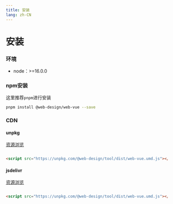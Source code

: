 ```yaml
---
title: 安装
lang: zh-CN
---
```


# 安装

### 环境

- node：>=16.0.0

### npm安装

这里推荐`pnpm`进行安装

```bash
pnpm install @web-design/web-vue --save
```

### CDN

#### unpkg

[资源浏览](https://unpkg.com/browse/@web-design/web-vue/)

```html

<script src="https://unpkg.com/@web-design/tool/dist/web-vue.umd.js"></script>
```

#### jsdelivr

[资源浏览](https://cdn.jsdelivr.net/npm/@web-design/web-vue/)

```html

<script src="https://unpkg.com/@web-design/tool/dist/web-vue.umd.js"></script>
```
